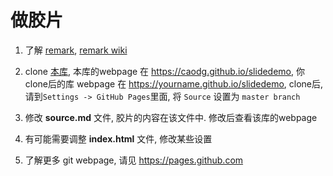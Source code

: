 # 做胶片

1. 了解 [remark](http://remarkjs.com), [remark wiki](https://github.com/gnab/remark/wiki)

2. clone [本库](https://github.com/caodg/slidedemo), 本库的webpage 在 https://caodg.github.io/slidedemo, 你clone后的库 webpage 在 https://yourname.github.io/slidedemo, clone后, 请到`Settings -> GitHub Pages`里面, 将 `Source` 设置为 `master branch`

3. 修改 **source.md** 文件, 胶片的内容在该文件中. 修改后查看该库的webpage

4. 有可能需要调整 **index.html** 文件, 修改某些设置

5. 了解更多 git webpage, 请见 https://pages.github.com
